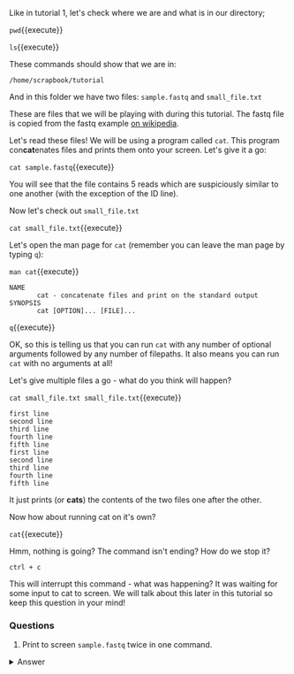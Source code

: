 Like in tutorial 1, let's check where we are and what is in our directory;

`pwd`{{execute}}

`ls`{{execute}}

These commands should show that we are in:

`/home/scrapbook/tutorial`

And in this folder we have two files: `sample.fastq` and `small_file.txt`

These are files that we will be playing with during this 
tutorial.  The fastq file is copied from the fastq example 
[on wikipedia](https://en.wikipedia.org/wiki/FASTQ_format).

Let's read these files!  We will be using a program called `cat`. This program
con**cat**enates files and prints them onto your screen. Let's give it a go:

`cat sample.fastq`{{execute}}

You will see that the file contains 5 reads which are suspiciously similar to 
one another (with the exception of the ID line).

Now let's check out `small_file.txt`

`cat small_file.txt`{{execute}}

Let's open the man page for `cat` 
(remember you can leave the man page by typing `q`):

`man cat`{{execute}}

````
NAME         
       cat - concatenate files and print on the standard output
SYNOPSIS
       cat [OPTION]... [FILE]...
````

`q`{{execute}}

OK, so this is telling us that you can run `cat` with any number of optional 
arguments followed by any number of filepaths.  It also means you can run `cat` 
with no arguments at all!

Let's give multiple files a go - what do you think will happen?

`cat small_file.txt small_file.txt`{{execute}}

```
first line
second line
third line
fourth line
fifth line
first line
second line
third line
fourth line
fifth line
```
It just prints (or **cats**) the contents of the two files one after the other.

Now how about running cat on it's own?

`cat`{{execute}}

Hmm, nothing is going? The command isn't ending? How do we stop it?

`ctrl + c`

This will interrupt this command - what was happening? It was waiting for some 
input to cat to screen.  We will talk about this later in this tutorial so keep 
this question in your mind!

### Questions

1. Print to screen `sample.fastq` twice in one command.
<details>
    <summary>Answer</summary>
    `cat sample.fastq sample.fastq`{{execute}}
</details>








